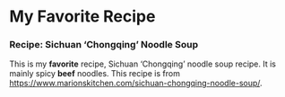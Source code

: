 # My Favorite Recipe
### Recipe: Sichuan ‘Chongqing’ Noodle Soup
This is my **favorite** recipe, Sichuan ‘Chongqing’ noodle soup recipe. It is mainly spicy **beef** noodles. This recipe is from https://www.marionskitchen.com/sichuan-chongqing-noodle-soup/.


